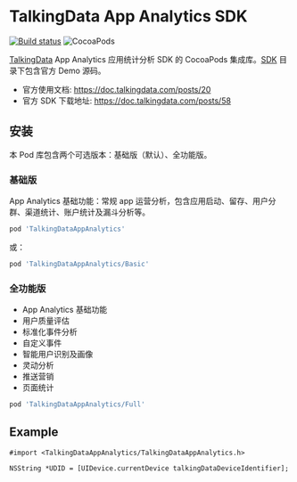 # TalkingData App Analytics SDK

[![Build status](https://github.com/ElfSundae/TalkingDataAppAnalytics/workflows/Build/badge.svg)](https://github.com/ElfSundae/TalkingDataAppAnalytics/actions?query=workflow%3ABuild)
![CocoaPods](https://img.shields.io/cocoapods/v/TalkingDataAppAnalytics)

[TalkingData](https://www.talkingdata.com) App Analytics 应用统计分析 SDK 的 CocoaPods 集成库。[SDK](SDK) 目录下包含官方 Demo 源码。

- 官方使用文档: https://doc.talkingdata.com/posts/20
- 官方 SDK 下载地址: https://doc.talkingdata.com/posts/58

## 安装

本 Pod 库包含两个可选版本：基础版（默认）、全功能版。

### 基础版

App Analytics 基础功能：常规 app 运营分析，包含应用启动、留存、用户分群、渠道统计、账户统计及漏斗分析等。

```ruby
pod 'TalkingDataAppAnalytics'
```

或：

```ruby
pod 'TalkingDataAppAnalytics/Basic'
```

### 全功能版

- App Analytics 基础功能
- 用户质量评估
- 标准化事件分析
- 自定义事件
- 智能用户识别及画像
- 灵动分析
- 推送营销
- 页面统计

```ruby
pod 'TalkingDataAppAnalytics/Full'
```

## Example

```objc
#import <TalkingDataAppAnalytics/TalkingDataAppAnalytics.h>

NSString *UDID = [UIDevice.currentDevice talkingDataDeviceIdentifier];
```
